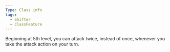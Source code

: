 ```yaml
---
Type: Class info
tags:
  - Shifter
  - ClassFeature
---
```

Beginning at 5th level, you can attack twice, instead of once, whenever you take the attack action on your turn.
